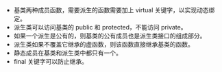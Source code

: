 * 基类两种成员函数，需要派生的函数需要加上 virtual 关键字，以实现动态绑定。
* 派生类可以访问基类的 public 和 protected，不能访问 private。
* 如果一个派生是公有的，则基类的公有成员也是派生类接口的组成部分。
* 派生类如果不覆盖它继承的虚函数，则该函数直接继承基类的函数。
* 静态成员在基类和派生类中都只有一个。
* final 关键字可以防止继承。
